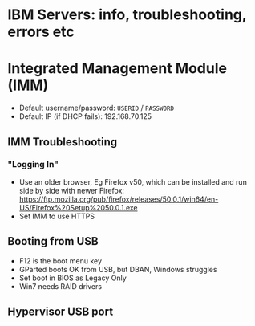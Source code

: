 # IBM Servers: info, troubleshooting, errors etc

# Integrated Management Module (IMM)
- Default username/password: ```USERID``` / ```PASSW0RD```
- Default IP (if DHCP fails): 192.168.70.125

## IMM Troubleshooting
### "Logging In"
- Use an older browser, Eg Firefox v50, which can be installed and run side by side with newer Firefox: https://ftp.mozilla.org/pub/firefox/releases/50.0.1/win64/en-US/Firefox%20Setup%2050.0.1.exe
- Set IMM to use HTTPS

## Booting from USB
- F12 is the boot menu key
- GParted boots OK from USB, but DBAN, Windows struggles
- Set boot in BIOS as Legacy Only
- Win7 needs RAID drivers

## Hypervisor USB port
